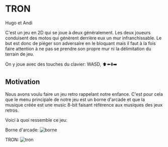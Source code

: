 # TRON
Hugo et Andi

C'est un jeu en 2D qui se joue à deux généralement. Les deux joueurs conduisent des motos qui génèrent derrière eux un mur infranchissable. Le but est donc de piéger son adversaire en le bloquant mais il faut à la fois faire attention à ne pas se prendre son propre mur ni la délimitation du terrain de jeu.

On y joue avec des touches du clavier: WASD, ⬆️⬅️⬇️➡️


## Motivation
Nous avons voulu faire un jeu retro rappelant notre enfance. C'est pour cela que le menu principale de notre jeu est un borne d'arcade et que la musique créée est une music 8-bit faisant référence aux musiques des jeux retros.

Voici à quoi ressemble ce jeu:

Borne d'arcade: ![borne](https://user-images.githubusercontent.com/89832090/174136263-9d85dee5-419d-4ecf-b3df-7e4e7fc15002.png)

TRON: ![tron](https://user-images.githubusercontent.com/89832090/174136187-4d5fca60-6308-408f-8edb-aa01fff58ddc.png)


